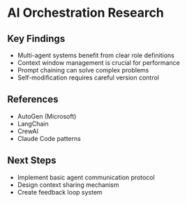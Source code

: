# AI Orchestration Research

## Key Findings
- Multi-agent systems benefit from clear role definitions
- Context window management is crucial for performance
- Prompt chaining can solve complex problems
- Self-modification requires careful version control

## References
- AutoGen (Microsoft)
- LangChain
- CrewAI
- Claude Code patterns

## Next Steps
- Implement basic agent communication protocol
- Design context sharing mechanism
- Create feedback loop system
